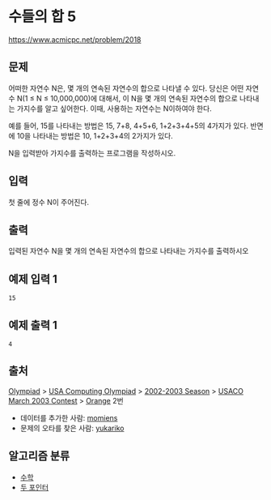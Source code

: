 # 수들의 합 5

https://www.acmicpc.net/problem/2018

## 문제

어떠한 자연수 N은, 몇 개의 연속된 자연수의 합으로 나타낼 수 있다. 당신은 어떤 자연수 N(1 ≤ N ≤ 10,000,000)에 대해서, 이 N을 몇 개의 연속된 자연수의 합으로 나타내는 가지수를 알고 싶어한다. 이때, 사용하는 자연수는 N이하여야 한다.

예를 들어, 15를 나타내는 방법은 15, 7+8, 4+5+6, 1+2+3+4+5의 4가지가 있다. 반면에 10을 나타내는 방법은 10, 1+2+3+4의 2가지가 있다.

N을 입력받아 가지수를 출력하는 프로그램을 작성하시오.

## 입력

첫 줄에 정수 N이 주어진다.

## 출력

입력된 자연수 N을 몇 개의 연속된 자연수의 합으로 나타내는 가지수를 출력하시오

## 예제 입력 1

```
15

```

## 예제 출력 1

```
4

```

## 출처

[Olympiad](https://www.acmicpc.net/category/2) > [USA Computing Olympiad](https://www.acmicpc.net/category/106) > [2002-2003 Season](https://www.acmicpc.net/category/267) > [USACO March 2003 Contest](https://www.acmicpc.net/category/283) > [Orange](https://www.acmicpc.net/category/detail/3418) 2번

- 데이터를 추가한 사람: [momiens](https://www.acmicpc.net/user/momiens)
- 문제의 오타를 찾은 사람: [yukariko](https://www.acmicpc.net/user/yukariko)

## 알고리즘 분류

- [수학](https://www.acmicpc.net/problem/tag/124)
- [두 포인터](https://www.acmicpc.net/problem/tag/80)
